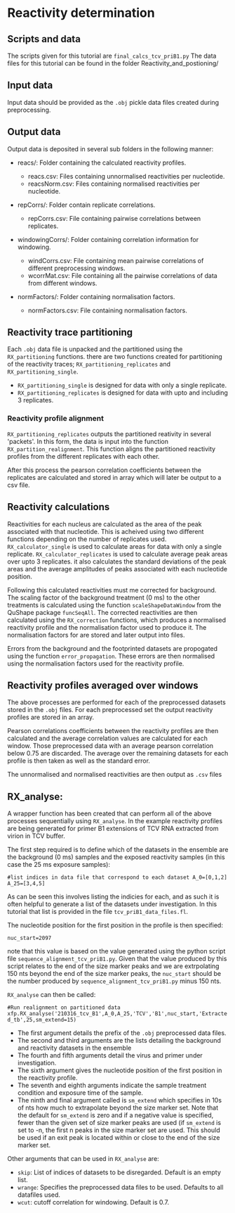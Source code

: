 # Reactivity determination

## Scripts and data

The scripts given for this tutorial are `final_calcs_tcv_priB1.py`
The data files for this tutorial can be found in the folder Reactivity_and_postioning/

## Input data

Input data should be provided as the `.obj` pickle data files created during preprocessing.

## Output data

Output data is deposited in several sub folders in the following manner:

- reacs/: Folder containing the calculated reactivity profiles. 
  - reacs.csv: Files containing unnormalised reactivities per nucleotide.
  - reacsNorm.csv: Files containing normalised reactivities per nucleotide.

- repCorrs/: Folder contain replicate correlations.
  - repCorrs.csv: File containing pairwise correlations between replicates.
 
- windowingCorrs/: Folder containing correlation information for windowing.
  - windCorrs.csv: File containing mean pairwise correlations of different preprocessing windows. 
  - wcorrMat.csv: File containing all the pairwise correlations of data from different windows. 

- normFactors/: Folder containing normalisation factors.
  - normFactors.csv: File containing normalisation factors. 

##  Reactivity trace partitioning

Each `.obj` data file is unpacked and the partitioned using the `RX_partitioning` functions. there are two functions created for partitioning of the reactivity traces; `RX_partitioning_replicates` and  `RX_partitioning_single`. 

- `RX_partitioning_single` is designed for data with only a single replicate. 
- `RX_partitioning_replicates` is designed for data with upto and including 3 replicates. 

### Reactivity profile alignment

`RX_partitioning_replicates` outputs the partitioned reativity in several 'packets'. In this form, the data is input into the function `RX_partition_realignment`. This function aligns the partitioned reactivity profiles from the different replicates with each other.

After this process the pearson correlation coefficients between the replicates are calculated and stored in array which will later be output to a csv file. 

## Reactivity calculations 

Reactivities for each nucleus are calculated as the area of the peak associated with that nucleotide. This is acheived using two different functions depending on the number of replicates used. `RX_calculator_single` is used to calculate areas for data with only a single replicate. `RX_calculator_replicates` is used to calculate average peak areas over upto 3 replicates. it also calculates the standard deviations of the peak areas and the average amplitudes of peaks associated with each nucleotide position. 

Following this calculated reactivities must me corrected for background. The scaling factor of the background treatment (0 ms) to the other treatments is calculated using the function `scaleShapeDataWindow` from the QuShape package `funcSeqAll`. The corrected reactivities are then calculated using the `RX_correction` functions, which produces a normalised reactivity profile and the normalisation factor used to produce it. The normalisation factors for are stored and later output into files. 

Errors from the background and the footprinted datasets are propogated using the function `error_propagation`. These errors are then normalised using the normalisation factors used for the reactivity profile. 

## Reactivity profiles averaged over windows

The above processes are performed for each of the preprocessed datasets stored in the `.obj` files. For each preprocessed set the output reactivity profiles are stored in an array.

Pearson correlations coefficients between the reactivity profiles are then calculated and the average correlation values are calculated for each window. Those preprocessed data with an average pearson correlation below 0.75 are discarded. The average over the remaining datasets for each profile is then taken as well as the standard error.

The unnormalised and normalised reactivities are then output as `.csv` files

## RX_analyse:
 
A wrapper function has been created that can perform all of the above processes sequentially using `RX_analyse`. In the example reactivity profiles are being generated for primer B1 extensions of TCV RNA extracted from virion in TCV buffer.

The first step required is to define which of the datasets in the ensemble are the background (0 ms) samples and the exposed reactivity samples (in this case the 25 ms exposure samples):

`
#list indices in data file that correspond to each dataset
A_0=[0,1,2]
A_25=[3,4,5]
`

As can be seen this involves listing the indicies for each, and as such it is often helpful to generate a list of the datasets under investigation. In this tutorial that list is provided in the file `tcv_priB1_data_files.fl`. 

The nucleotide position for the first position in the profile is then specified:

`
nuc_start=2097  
`

note that this value is based on the value generated using the python script file `sequence_alignment_tcv_priB1.py`. Given that the value produced by this script relates to the end of the size marker peaks and we are extrpolating 150 nts beyond the end of the size marker peaks, the `nuc_start` should be the number produced by `sequence_alignment_tcv_priB1.py` minus 150 nts. 


`RX_analyse` can then be called:

`
#Run realignment on partitioned data
xfp.RX_analyse('210316_tcv_B1',A_0,A_25,'TCV','B1',nuc_start,'Extracted_tb',25,sm_extend=15)
`

+ The first argument details the prefix of the `.obj` preprocessed data files. 
+ The second and third arguments are the lists detailing the background and reactivity datasets in the ensemble
+ The fourth and fifth arguments detail the virus and primer under investigation. 
+ The sixth argument gives the nucleotide position of the first position in the reactivity profile. 
+ The seventh and eighth arguments indicate the sample treatment condition and exposure time of the sample. 
+ The ninth and final argument called is `sm_extend` which specifies in 10s of nts how much to extrapolate beyond the size marker set. Note that the default for `sm_extend` is zero and if a negative value is specified, fewer than the given set of size marker peaks are used (if `sm_extend` is set to -n, the first n peaks in the size marker set are used. This should be used if an exit peak is located within or close to the end of the size marker set.

Other arguments that can be used in `RX_analyse` are:

+ `skip`: List of indices of datasets to be disregarded. Default is an empty list. 
+ `wrange`: Specifies the preprocessed data files to be used. Defaults to all datafiles used. 
+ `wcut`: cutoff correlation for windowing. Default is 0.7. 
